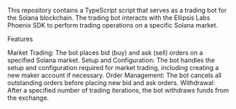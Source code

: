 
This repository contains a TypeScript script that serves as a trading bot for the Solana blockchain. The trading bot interacts with the Ellipsis Labs Phoenix SDK to perform trading operations on a specific Solana market.

Features


Market Trading: The bot places bid (buy) and ask (sell) orders on a specified Solana market.
Setup and Configuration: The bot handles the setup and configuration required for market trading, including creating a new maker account if necessary.
Order Management: The bot cancels all outstanding orders before placing new bid and ask orders.
Withdrawal: After a specified number of trading iterations, the bot withdraws funds from the exchange.
